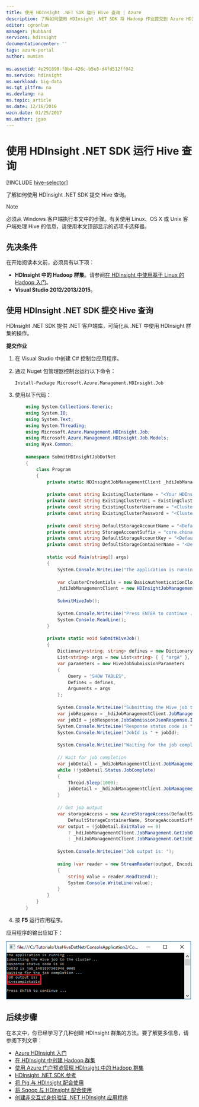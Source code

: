 ```yaml
---
title: 使用 HDInsight .NET SDK 运行 Hive 查询 | Azure
description: 了解如何使用 HDInsight .NET SDK 将 Hadoop 作业提交到 Azure HDInsight Hadoop。
editor: cgronlun
manager: jhubbard
services: hdinsight
documentationcenter: ''
tags: azure-portal
author: mumian

ms.assetid: 4e291890-f8b4-426c-b5e8-d4fd512ff042
ms.service: hdinsight
ms.workload: big-data
ms.tgt_pltfrm: na
ms.devlang: na
ms.topic: article
ms.date: 12/16/2016
wacn.date: 01/25/2017
ms.author: jgao
---
```


# 使用 HDInsight .NET SDK 运行 Hive 查询
[!INCLUDE [hive-selector](../../includes/hdinsight-selector-use-hive.md)]

了解如何使用 HDInsight .NET SDK 提交 Hive 查询。

> [!NOTE]
必须从 Windows 客户端执行本文中的步骤。有关使用 Linux、OS X 或 Unix 客户端处理 Hive 的信息，请使用本文顶部显示的选项卡选择器。
> 
> 

## 先决条件
在开始阅读本文前，必须具有以下项：

* **HDInsight 中的 Hadoop 群集**。请参阅[在 HDInsight 中使用基于 Linux 的 Hadoop 入门](./hdinsight-use-sqoop.md#create-cluster-and-sql-database)。
* **Visual Studio 2012/2013/2015**。

## 使用 HDInsight .NET SDK 提交 Hive 查询
HDInsight .NET SDK 提供 .NET 客户端库，可简化从 .NET 中使用 HDInsight 群集的操作。

**提交作业**

1. 在 Visual Studio 中创建 C# 控制台应用程序。
2. 通过 Nuget 包管理器控制台运行以下命令：

    ```
    Install-Package Microsoft.Azure.Management.HDInsight.Job
    ```
3. 使用以下代码：

    ```csharp
        using System.Collections.Generic;
        using System.IO;
        using System.Text;
        using System.Threading;
        using Microsoft.Azure.Management.HDInsight.Job;
        using Microsoft.Azure.Management.HDInsight.Job.Models;
        using Hyak.Common;

        namespace SubmitHDInsightJobDotNet
        {
            class Program
            {
                private static HDInsightJobManagementClient _hdiJobManagementClient;

                private const string ExistingClusterName = "<Your HDInsight Cluster Name>";
                private const string ExistingClusterUri = ExistingClusterName + ".azurehdinsight.cn";
                private const string ExistingClusterUsername = "<Cluster Username>";
                private const string ExistingClusterPassword = "<Cluster User Password>";

                private const string DefaultStorageAccountName = "<Default Storage Account Name>";
                private const string StorageAccountSuffix = "core.chinacloudapi.cn";
                private const string DefaultStorageAccountKey = "<Default Storage Account Key>";
                private const string DefaultStorageContainerName = "<Default Blob Container Name>";

                static void Main(string[] args)
                {
                    System.Console.WriteLine("The application is running ...");

                    var clusterCredentials = new BasicAuthenticationCloudCredentials { Username = ExistingClusterUsername, Password = ExistingClusterPassword };
                    _hdiJobManagementClient = new HDInsightJobManagementClient(ExistingClusterUri, clusterCredentials);

                    SubmitHiveJob();

                    System.Console.WriteLine("Press ENTER to continue ...");
                    System.Console.ReadLine();
                }

                private static void SubmitHiveJob()
                {
                    Dictionary<string, string> defines = new Dictionary<string, string> { { "hive.execution.engine", "ravi" }, { "hive.exec.reducers.max", "1" } };
                    List<string> args = new List<string> { { "argA" }, { "argB" } };
                    var parameters = new HiveJobSubmissionParameters
                    {
                        Query = "SHOW TABLES",
                        Defines = defines,
                        Arguments = args
                    };

                    System.Console.WriteLine("Submitting the Hive job to the cluster...");
                    var jobResponse = _hdiJobManagementClient.JobManagement.SubmitHiveJob(parameters);
                    var jobId = jobResponse.JobSubmissionJsonResponse.Id;
                    System.Console.WriteLine("Response status code is " + jobResponse.StatusCode);
                    System.Console.WriteLine("JobId is " + jobId);

                    System.Console.WriteLine("Waiting for the job completion ...");

                    // Wait for job completion
                    var jobDetail = _hdiJobManagementClient.JobManagement.GetJob(jobId).JobDetail;
                    while (!jobDetail.Status.JobComplete)
                    {
                        Thread.Sleep(1000);
                        jobDetail = _hdiJobManagementClient.JobManagement.GetJob(jobId).JobDetail;
                    }

                    // Get job output
                    var storageAccess = new AzureStorageAccess(DefaultStorageAccountName, DefaultStorageAccountKey,
                        DefaultStorageContainerName, StorageAccountSuffix);
                    var output = (jobDetail.ExitValue == 0)
                        ? _hdiJobManagementClient.JobManagement.GetJobOutput(jobId, storageAccess) // fetch stdout output in case of success
                        : _hdiJobManagementClient.JobManagement.GetJobErrorLogs(jobId, storageAccess); // fetch stderr output in case of failure

                    System.Console.WriteLine("Job output is: ");

                    using (var reader = new StreamReader(output, Encoding.UTF8))
                    {
                        string value = reader.ReadToEnd();
                        System.Console.WriteLine(value);
                    }
                }
            }
        }
    ```

4. 按 **F5** 运行应用程序。

应用程序的输出应如下：

![HDInsight Hadoop Hive 作业输出](./media/hdinsight-hadoop-use-hive-dotnet-sdk/hdinsight-hadoop-use-hive-net-sdk-output.png)  

## 后续步骤
在本文中，你已经学习了几种创建 HDInsight 群集的方法。要了解更多信息，请参阅下列文章：

* [Azure HDInsight 入门][hdinsight-get-started]
* [在 HDInsight 中创建 Hadoop 群集][hdinsight-provision]
* [使用 Azure 门户预览管理 HDInsight 中的 Hadoop 群集](./hdinsight-administer-use-management-portal.md)
* [HDInsight .NET SDK 参考](https://msdn.microsoft.com/zh-cn/library/mt271028.aspx)
* [将 Pig 与 HDInsight 配合使用](./hdinsight-use-pig.md)
* [将 Sqoop 与 HDInsight 配合使用](./hdinsight-use-sqoop-mac-linux.md)
* [创建非交互式身份验证 .NET HDInsight 应用程序](./hdinsight-create-non-interactive-authentication-dotnet-applications.md)

[hdinsight-provision]: ./hdinsight-provision-clusters.md
[hdinsight-get-started]: ./hdinsight-hadoop-linux-tutorial-get-started.md

<!---HONumber=Mooncake_0120_2017-->
<!--Update_Description: update from ASM to ARM-->
